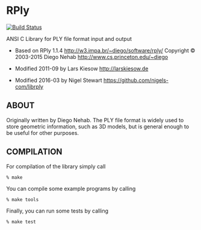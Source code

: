 # RPly

[![Build Status](https://travis-ci.org/nigels-com/librply.svg?branch=master)](https://travis-ci.org/nigels-com/librply)

ANSI C Library for PLY file format input and output

- Based on RPly 1.1.4
  http://w3.impa.br/~diego/software/rply/
  Copyright © 2003-2015 Diego Nehab
  http://www.cs.princeton.edu/~diego

- Modified 2011-09 by Lars Kiesow
  http://larskiesow.de

- Modified 2016-03 by Nigel Stewart
  https://github.com/nigels-com/librply

## ABOUT

Originally written by Diego Nehab.
The PLY file format is widely used to store geometric information, such as 3D models,
but is general enough to be useful for other purposes.

## COMPILATION

For compilation of the library simply call

    % make

You can compile some example programs by calling

    % make tools

Finally, you can run some tests by calling

    % make test
